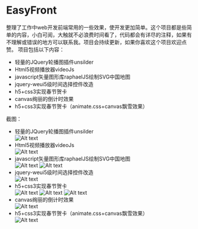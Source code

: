 # EasyFront
整理了工作中web开发前端常用的一些效果，使开发更加简单。这个项目都是些简单的内容，小白可阅，大触就不必浪费时间看了，代码都会有详尽的注释，如果有不理解或错误的地方可以联系我。项目会持续更新，如果你喜欢这个项目欢迎点赞。
项目包括以下内容：
- 轻量的JQuery轮播图插件unsilder
- Html5视频播放器videoJs
- javascript矢量图形库raphaelJS绘制SVG中国地图
- jquery-weui5级时间选择控件改造
- h5+css3实现春节贺卡
- canvas绚丽的倒计时效果
- h5+css3实现春节贺卡（animate.css+canvas飘雪效果）

截图：
- 轻量的JQuery轮播图插件unsilder<br />
![Alt text](https://github.com/hilanmiao/EasyFront/blob/master/unslider/screenhost/1.png)
- Html5视频播放器videoJs<br />
![Alt text](https://github.com/hilanmiao/EasyFront/blob/master/videoJs/screenhost/1.png)
- javascript矢量图形库raphaelJS绘制SVG中国地图<br />
![Alt text](https://github.com/hilanmiao/EasyFront/blob/master/raphael/screenhost/1.png)
![Alt text](https://github.com/hilanmiao/EasyFront/blob/master/raphael/screenhost/2.png)
- jquery-weui5级时间选择控件改造<br />
![Alt text](https://github.com/hilanmiao/EasyFront/blob/master/datetime-picker/screenhost/1.png)
- h5+css3实现春节贺卡<br />
![Alt text](https://github.com/hilanmiao/EasyFront/blob/master/happyNewYear/screenhost/1.png)
![Alt text](https://github.com/hilanmiao/EasyFront/blob/master/happyNewYear/screenhost/2.png)
![Alt text](https://github.com/hilanmiao/EasyFront/blob/master/happyNewYear/screenhost/3.png)
- canvas绚丽的倒计时效果<br />
![Alt text](https://github.com/hilanmiao/EasyFront/blob/master/canvas-clock/screenhost/1.png)
- h5+css3实现春节贺卡（animate.css+canvas飘雪效果）<br />
![Alt text](https://github.com/hilanmiao/EasyFront/blob/master/happy-new-year-mine/screenhost/1.gif)